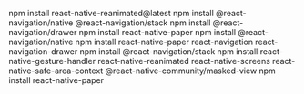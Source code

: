 npm install react-native-reanimated@latest
npm install @react-navigation/native @react-navigation/stack
npm install @react-navigation/drawer
npm install react-native-paper
npm install @react-navigation/native
npm install react-native-paper react-navigation react-navigation-drawer
npm install @react-navigation/stack
npm install react-native-gesture-handler react-native-reanimated react-native-screens react-native-safe-area-context @react-native-community/masked-view
npm install react-native-paper

